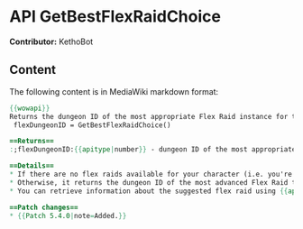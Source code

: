 # API GetBestFlexRaidChoice

**Contributor:** KethoBot

## Content

The following content is in MediaWiki markdown format:

```mediawiki
{{wowapi}}
Returns the dungeon ID of the most appropriate Flex Raid instance for the player.
 flexDungeonID = GetBestFlexRaidChoice()

==Returns==
:;flexDungeonID:{{apitype|number}} - dungeon ID of the most appropriate Flex Raid instance for the player, or nil if no Flex Raids are currently appropriate.

==Details==
* If there are no flex raids available for your character (i.e. you're below level 90), this function returns nil.
* Otherwise, it returns the dungeon ID of the most advanced Flex Raid the player is eligible for.
* You can retrieve information about the suggested flex raid using {{api|GetLFGDungeonInfo}}.

==Patch changes==
* {{Patch 5.4.0|note=Added.}}
```